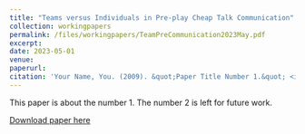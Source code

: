 ```yaml
---
title: "Teams versus Individuals in Pre-play Cheap Talk Communication"
collection: workingpapers
permalink: /files/workingpapers/TeamPreCommunication2023May.pdf
excerpt: 
date: 2023-05-01
venue: 
paperurl: 
citation: 'Your Name, You. (2009). &quot;Paper Title Number 1.&quot; <i>Journal 1</i>. 1(1).'
---
```

This paper is about the number 1. The number 2 is left for future work.


[Download paper here](https://zexinye.github.io/files/workingpapers/TeamPreCommunication2023May.pdf)
